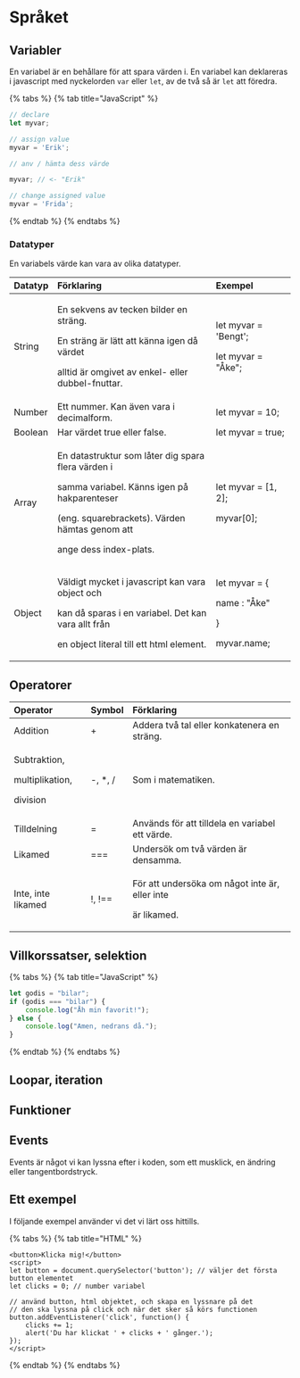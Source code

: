 # Språket

## Variabler

En variabel är en behållare för att spara värden i. En variabel kan deklareras i javascript med nyckelorden `var` eller `let`, av de två så är `let` att föredra.

{% tabs %}
{% tab title="JavaScript" %}
```javascript
// declare
let myvar;

// assign value
myvar = 'Erik';

// anv / hämta dess värde

myvar; // <- "Erik"

// change assigned value
myvar = 'Frida';
```
{% endtab %}
{% endtabs %}

### Datatyper

En variabels värde kan vara av olika datatyper.

<table>
  <thead>
    <tr>
      <th style="text-align:left">Datatyp</th>
      <th style="text-align:left">F&#xF6;rklaring</th>
      <th style="text-align:left">Exempel</th>
    </tr>
  </thead>
  <tbody>
    <tr>
      <td style="text-align:left">String</td>
      <td style="text-align:left">
        <p>En sekvens av tecken bilder en str&#xE4;ng.</p>
        <p>En str&#xE4;ng &#xE4;r l&#xE4;tt att k&#xE4;nna igen d&#xE5; v&#xE4;rdet</p>
        <p>alltid &#xE4;r omgivet av enkel- eller dubbel-fnuttar.</p>
      </td>
      <td style="text-align:left">
        <p>let myvar = &apos;Bengt&apos;;</p>
        <p>let myvar = &quot;&#xC5;ke&quot;;</p>
      </td>
    </tr>
    <tr>
      <td style="text-align:left">Number</td>
      <td style="text-align:left">Ett nummer. Kan &#xE4;ven vara i decimalform.</td>
      <td style="text-align:left">let myvar = 10;</td>
    </tr>
    <tr>
      <td style="text-align:left">Boolean</td>
      <td style="text-align:left">Har v&#xE4;rdet true eller false.</td>
      <td style="text-align:left">let myvar = true;</td>
    </tr>
    <tr>
      <td style="text-align:left">Array</td>
      <td style="text-align:left">
        <p>En datastruktur som l&#xE5;ter dig spara flera v&#xE4;rden i</p>
        <p>samma variabel. K&#xE4;nns igen p&#xE5; hakparenteser</p>
        <p>(eng. squarebrackets). V&#xE4;rden h&#xE4;mtas genom att</p>
        <p>ange dess index-plats.</p>
      </td>
      <td style="text-align:left">
        <p>let myvar = [1, 2];</p>
        <p>myvar[0];</p>
      </td>
    </tr>
    <tr>
      <td style="text-align:left">Object</td>
      <td style="text-align:left">
        <p>V&#xE4;ldigt mycket i javascript kan vara object och</p>
        <p>kan d&#xE5; sparas i en variabel. Det kan vara allt fr&#xE5;n</p>
        <p>en object literal till ett html element.</p>
      </td>
      <td style="text-align:left">
        <p>let myvar = {</p>
        <p>name : &quot;&#xC5;ke&quot;</p>
        <p>}</p>
        <p>myvar.name;</p>
      </td>
    </tr>
  </tbody>
</table>

## Operatorer

<table>
  <thead>
    <tr>
      <th style="text-align:left">Operator</th>
      <th style="text-align:left">Symbol</th>
      <th style="text-align:left">F&#xF6;rklaring</th>
    </tr>
  </thead>
  <tbody>
    <tr>
      <td style="text-align:left">Addition</td>
      <td style="text-align:left">+</td>
      <td style="text-align:left">Addera tv&#xE5; tal eller konkatenera en str&#xE4;ng.</td>
    </tr>
    <tr>
      <td style="text-align:left">
        <p>Subtraktion,</p>
        <p>multiplikation,</p>
        <p>division</p>
      </td>
      <td style="text-align:left">-, *, /</td>
      <td style="text-align:left">Som i matematiken.</td>
    </tr>
    <tr>
      <td style="text-align:left">Tilldelning</td>
      <td style="text-align:left">=</td>
      <td style="text-align:left">Anv&#xE4;nds f&#xF6;r att tilldela en variabel ett v&#xE4;rde.</td>
    </tr>
    <tr>
      <td style="text-align:left">Likamed</td>
      <td style="text-align:left">===</td>
      <td style="text-align:left">Unders&#xF6;k om tv&#xE5; v&#xE4;rden &#xE4;r densamma.</td>
    </tr>
    <tr>
      <td style="text-align:left">Inte, inte likamed</td>
      <td style="text-align:left">!, !==</td>
      <td style="text-align:left">
        <p>F&#xF6;r att unders&#xF6;ka om n&#xE5;got inte &#xE4;r, eller inte</p>
        <p>&#xE4;r likamed.</p>
      </td>
    </tr>
  </tbody>
</table>

## Villkorssatser, selektion

{% tabs %}
{% tab title="JavaScript" %}
```javascript
let godis = "bilar";
if (godis === "bilar") {
    console.log("Åh min favorit!");
} else {
    console.log("Amen, nedrans då.");
}
```
{% endtab %}
{% endtabs %}

## Loopar, iteration

## Funktioner

## Events

Events är något vi kan lyssna efter i koden, som ett musklick, en ändring eller tangentbordstryck.

## Ett exempel

I följande exempel använder vi det vi lärt oss hittills.

{% tabs %}
{% tab title="HTML" %}
```markup
<button>Klicka mig!</button>
<script>
let button = document.querySelector('button'); // väljer det första button elementet
let clicks = 0; // number variabel

// använd button, html objektet, och skapa en lyssnare på det
// den ska lyssna på click och när det sker så körs functionen
button.addEventListener('click', function() {
    clicks += 1;
    alert('Du har klickat ' + clicks + ' gånger.');
});
</script>
```
{% endtab %}
{% endtabs %}

